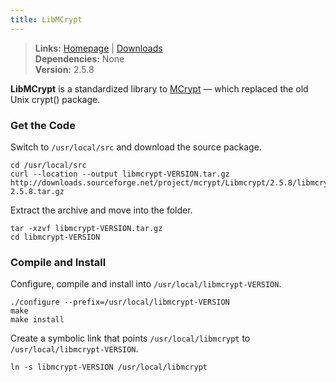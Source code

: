```yaml
---
title: LibMCrypt
---
```



> **Links:** [Homepage](http://mcrypt.sourceforge.net/) | [Downloads](http://sourceforge.net/projects/mcrypt/files/Libmcrypt/)  
> **Dependencies:** None  
> **Version:** <span id="version">2.5.8</span>


**LibMCrypt** is a standardized library to [MCrypt](http://mcrypt.sourceforge.net/) — which replaced the old Unix crypt() package.


### Get the Code

Switch to `/usr/local/src` and download the source package.

	cd /usr/local/src
	curl --location --output libmcrypt-VERSION.tar.gz http://downloads.sourceforge.net/project/mcrypt/Libmcrypt/2.5.8/libmcrypt-2.5.8.tar.gz

Extract the archive and move into the folder.

	tar -xzvf libmcrypt-VERSION.tar.gz
	cd libmcrypt-VERSION


### Compile and Install

Configure, compile and install into `/usr/local/libmcrypt-VERSION`.

	./configure --prefix=/usr/local/libmcrypt-VERSION
	make
	make install

Create a symbolic link that points `/usr/local/libmcrypt` to `/usr/local/libmcrypt-VERSION`.

	ln -s libmcrypt-VERSION /usr/local/libmcrypt
